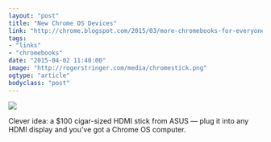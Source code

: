 ```yaml
---
layout: "post"
title: "New Chrome OS Devices"
link: "http://chrome.blogspot.com/2015/03/more-chromebooks-for-everyone.html"
tags: 
- "links"
- "chromebooks"
date: "2015-04-02 11:40:00"
image: "http://rogerstringer.com/media/chromestick.png"
ogtype: "article"
bodyclass: "post"
---
```


![](http://rogerstringer.com/media/chromestick.png)

Clever idea: a $100 cigar-sized HDMI stick from ASUS — plug it into any HDMI display and you’ve got a Chrome OS computer.